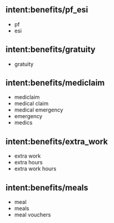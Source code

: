 ## intent:benefits/pf_esi
- pf
- esi

## intent:benefits/gratuity
- gratuity

## intent:benefits/mediclaim
- mediclaim
- medical claim
- medical emergency
- emergency
- medics

## intent:benefits/extra_work
- extra work
- extra hours
- extra work hours

## intent:benefits/meals
- meal
- meals
- meal vouchers
